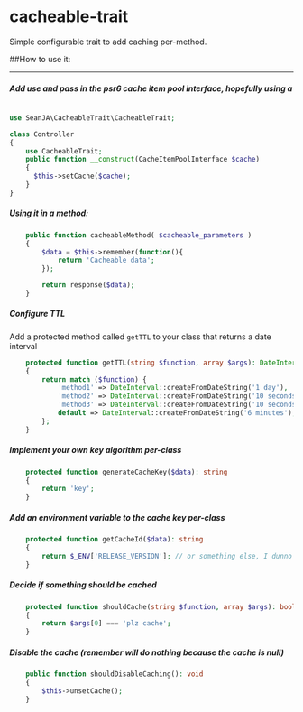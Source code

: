 # cacheable-trait
Simple configurable trait to add caching per-method.

##How to use it:

---
##### Add use and pass in the psr6 cache item pool interface, hopefully using a 

```php

use SeanJA\CacheableTrait\CacheableTrait;

class Controller
{
    use CacheableTrait;
    public function __construct(CacheItemPoolInterface $cache)
    {
      $this->setCache($cache);
    }
}
```
##### Using it in a method:
```php
    public function cacheableMethod( $cacheable_parameters )
    {
        $data = $this->remember(function(){
            return 'Cacheable data';
        });

        return response($data);
    }
```

##### Configure TTL
Add a protected method called `getTTL` to your class that returns a date interval
```php
    protected function getTTL(string $function, array $args): DateInterval
    {
        return match ($function) {
            'method1' => DateInterval::createFromDateString('1 day'),
            'method2' => DateInterval::createFromDateString('10 seconds'),
            'method3' => DateInterval::createFromDateString('10 seconds'),
            default => DateInterval::createFromDateString('6 minutes'),
        };
    }
```

##### Implement your own key algorithm per-class
```php
    protected function generateCacheKey($data): string
    {
        return 'key';
    }
```

##### Add an environment variable to the cache key per-class
```php
    protected function getCacheId($data): string
    {
        return $_ENV['RELEASE_VERSION']; // or something else, I dunno
    }
```

##### Decide if something should be cached
```php
    protected function shouldCache(string $function, array $args): bool
    {
        return $args[0] === 'plz cache';
    }
```

##### Disable the cache (remember will do nothing because the cache is null)
```php
    public function shouldDisableCaching(): void
    {
        $this->unsetCache();
    }
```